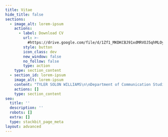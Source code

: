 ```yaml
---
title: Vitae
hide_title: false
sections:
  - image_alt: lorem-ipsum
    actions:
      - label: Download CV
        url: >-
          #https://drive.google.com/file/d/1Zf1_MKDKCBJ91xdMRVOJ5qhMLOyDjHMx/view?usp=sharing
        style: button
        icon_class: dev
        new_window: false
        no_follow: false
        type: action
    type: section_content
  - section_id: lorem-ipsum
    image_alt: lorem-ipsum
    content: "TYLER SOLON WILLIAMS\n\nDepartment of Communication Studies | The University of Iowa\r\n105 Becker Building, Iowa City, IA 52242\r\n(319) 594-4452 | tyler-s-williams@uiowa.edu | www.tylersolonwilliams.com\n\nHIGHER EDUCATION\n\n2021\tPhD, Communication Studies, University of Iowa\r\nDissertation: “Understanding the Early Television Cartoon”\r\nDirectors: Timothy Havens and Thomas Lamarre (University of Chicago)\r\nCommittee members: Kembrew McLeod, Christopher Goetz, Laura Rigal\r\nStatus: Dissertation completed and accepted; graduation in May.\n\n2011\tMA, Media, Culture, and Communication, New York University\r\nThesis: “The Mediated Meme: Form and Change in Viral Media Culture”\n\n2002\tBA, Philosophy, Reed College\r\nThesis: “Analyzing the Conscious-Physical Link: On Chalmers’ Theory”\n\nTEACHING EXPERIENCE\n\nInstructor, University of Iowa\n\n2016\tTelevision Criticism\n\n2012-13\tMedia, Advertising, and Society (two terms)\n\nTeaching Assistant, University of Iowa\n\n2017\tMedia, Music, and Culture\n\n2014-15\tCore Concepts in Communication Studies (two terms)\n\n2014-17\tCommunication Theory in Everyday Life (three terms)\n\n2013-16\tThe Art of Persuading Others (two terms)\n\nAdjunct Instructor, Mercy College (NY)\n\n2011\tMedia in America\n\nGrader, New York University\n\n2010\tAdvertising and Society\n\nAssistant Teacher, Public School 9, Brooklyn, NY\n\n2009-10\tReading and math, first grade classroom, through federal America Reads / America Counts program\n\nPUBLICATIONS\n\n2022\t“United States Studio Animation after 1950 – TV.” Entry in Encyclopedia of Animation Studies. Edited by Eric Herhuth and Annabelle Honess Roe. Bloomsbury. Entry invited for forthcoming volume.\n\n2021\tHanna and Barbera: Conversations. Co-editing interview collection with Kevin Sandler. University Press of Mississippi. Securing permissions and preparing manuscript for forthcoming volume.\n\n2021\t“Saturday Morning Trojan Mouse: The Origins of the Creative-Driven Television Cartoon.” With Lev Cantoral. In Animated Mischief: Thirty Years of Cartoon Subversiveness, 1988-2018, edited by Brian Duchaney and David Silverman. McFarland & Company. Chapter revised, awaiting final comments, for forthcoming volume.\n\n2021\t“A Cultural History of the Digital Present,” book review of Kenneth Cmiel and John Durham Peters, Promiscuous Knowledge: Information, Image, and Other Truth Games in History (2020). Journal of Communication Inquiry. Review undergoing peer review and copy editing in advance of publication in forthcoming issue.\n\n2019\t“Children’s Television Programming.” Entry in The Sage International Encyclopedia of Mass Media and Society. Edited by Debra L. Merskin. Sage.\n\n2010\t“Cel Animation.” Online wiki article. Dead Media Archive.\n\n2010\t“Textual Closure (Formal).” Online wiki article. Dead Media Archive.\n\nAWARDS AND FELLOWSHIPS\n\n2020\tSociety for Animation Studies COVID-19 Stimulus Fund Award, with Kevin Sandler, Society for Animation Studies\n\n2020\tGraduate College Summer Fellowship, Graduate College, University of Iowa\n\n2016-17\tDepartment of Communication Studies Dissertation Award, University of Iowa\n\n2016-17\tGraduate Student Senate (GSS) travel awards, University of Iowa (two years)\n\n2013-17\tDepartment of Communication Studies Harshbarger conference presentation travel awards, University of Iowa (five years)\n\n2010\tInformal recognition of teaching (glass apple), Mrs. Ingrid Marshall, PS 9, Brooklyn, NY\n\n2008-09\tAmsterdam Merit Scholarship, University of Amsterdam\n\n2007-08\tNolte-Miller Scholarship, University of Minnesota\n\n1999-02\tTuition scholarships, Reed College (three years)\n\nCONFERENCE PRESENTATIONS\n\n2021\t“Principles of the Television Cartoon, or Illustrated Radio,” Society for Animation Studies annual conference, New Orleans, LA (accepted)\n\n2017\t“Comics Origin Stories: Histories of the Present,” International Communication Association annual conference, San Diego, CA\n\n2017\t“Historically Innovative Techniques of Animation,” Popular Culture Association annual conference, San Diego, CA. Organized and chaired panel of four papers\n\n2017\t“Quick and Dirty? The World Wide Web of Pornography,” Popular Culture Association annual conference, San Diego, CA\n\n2017\t“Sonorous Animation: Dave Fleischer’s Method of Marking Films for Producing Sound Effects,” Popular Culture Association annual conference, San Diego, CA. Read paper for absent colleague, Jeff Shuter\n\n2017\t“Notes for a Text/Genre/Media Communication Model,” Midwest Winter Workshop graduate conference, University of Iowa\n\n2016\t“The Origin of Adult Swim’s ‘Minimal’ Animation,” Society for Animation Studies annual conference, Singapore\n\n2016\t“The Film Short, Long Forgotten, Has in Fact Never Left,” Jakobsen Graduate Conference, Iowa City, IA\n\n2015\t“Digital Video Codecs: The New Suspension of Disbelief,” Society for Cinema and Media Studies annual conference, Montréal, Canada\n\n2014\t“Genre, Identity, and Culture: Cinema and Contemporary Sociality,” Midwest Winter Workshop graduate conference, University of Illinois at Urbana-Champaign\n\n2010\t“Selective Appropriation as Intertextual Innovation in The Simpsons,” Comparative Literary and Cultural Studies Graduate Conference, Stony Brook University\n\nGUEST LECTURES\n\n2021\t“Understanding the Early Television Cartoon,” invited talk for department colloquium, Communication Studies and Cinematic Arts, University of Iowa, currently preparing\n\n2016\t“What Do Pictures Do? Implications for Visual Rhetoric,” The Art of Persuading Others, University of Iowa\n\n2015\t“Living in an Online World: Teenage Culture on the Viral Internet,” Core Concepts in Communication Studies, University of Iowa\n\n2014-8\t“The Kardashians, the Robertsons, and Celebrity Family Cultures,” Communication Theory in Everyday Life, University of Iowa, delivered in four consecutive years.\r\nEdited version available at https://www.youtube.com/watch?v=bt69InGd3dk\n\nTEACHING AND RESEARCH INTERESTS\n\nThe television cartoon, animation, media theory, media history, genre, technology studies, sound studies, philosophy, gender, communication, culture, media literacy\n\nOTHER EDUCATION\n\n2008-9\tGraduate coursework, Media Studies, Universiteit van Amsterdam\n\n2006-8\tUndergraduate coursework, Film and Cultural Studies, University of Minnesota\n\nRESEARCH EXPERIENCE\n\n2017\tDissertation interview research study, Los Angeles, CA. Interviewed 29 animation industry professionals and animation scholars. Applied for and received IRB approval.\n\nCERTIFICATIONS\n\n2021\tUniversity of Iowa Center for the Integration of Teaching and Learning (CIRTL), Associate Level Certification (expected May 2021). To be awarded after completion of three semesters of CIRTL teaching observations, workshop attendance, completion of graduate Rhetoric course Topics in Teaching & Professional Development, and approval of upcoming Teaching as Research (TAR) project, “Structuring Classroom Learning Communities.”\n\nSERVICE\n\n2020-pr.\tOrganizer, Media Studies Publishing Pipeline. Graduate student journal article writing group, University of Iowa\n\n2019\tAssistant, Samuel J. Becker Memorial Conference. Department of Communication Studies, University of Iowa\n\n2018-20\tBoard member, Journal of Communication Inquiry. Advisory Board (two years)\n\n2017-18\tRespondent, department job candidate talks, assistant professor and associate professor positions. Department of Communication Studies, University of Iowa\n\n2016-18\tGraduate student representative, Graduate Student Advisory Committee. Department of Communication Studies, University of Iowa (two years)\n\n2016-17\tTreasurer and board member, EPX Studio. Co-planned EPXCON video game and animation conference, and coordinated budget and payments\n\n2015-19\tMentor for four incoming Media Studies PhD students in Communication Studies. Department of Communication Studies, University of Iowa (Gavin Feller, Bailey Kelley, Alexander Koch, Brandon McCasland)\n\n2015\tChaperone for 7 UI undergraduate students on trip to tour animation and gaming studios. With animator Peter Chanthanakone. San Francisco, CA.\n\n2009-10\tGraduate student representative, Graduate Student Organization. Department of Media, Culture, and Communication, New York University\n\n2000-01\tStudent board member, Technology Policy Committee. Computing and Information Services, Reed College\n\nPROFESSIONAL AND ACADEMIC DEVELOPMENT\n\n2020\tParticipant, Grant Writing Seminar for Graduate Students. Workshop series Graduate College, University of Iowa\n\n2019\tParticipant, Mindfulness-Based Stress Reduction course. Mindfulness Programs, University of Iowa Hospitals and Clinics, University of Iowa\n\n2019\tParticipant, Managing the Market – Job Docs. Workshop series for preparing job application documents, Graduate College, University of Iowa\n\n2018\tEnrolled student, Writing for Learned Journals. Publication preparation seminar, Graduate College, University of Iowa\n\n2017\tPaper evaluator, Jakobsen Graduate Conference. University of Iowa\n\n2016-pr.\tParticipant, graduate student Critical Theory Reading Group. University of Iowa\n\n2014-16\tOrganizer, graduate student Philosophy Reading Group. University of Iowa\n\n2013-pr.\tRegular participant, Project on Rhetoric of Inquiry (POROI), faculty pre-publication workshop series. Obermann Center, University of Iowa\n\nMEDIA PRODUCTION EXPERIENCE\n\n2017-pr.\tWebsite producer. tylersolonwilliams.com. Currently creating professional web site with information technology professional Moneer Rifai.\n\n2015-pr. Animator, filmmaker, graphic designer, sketch artist. At Iowa, completed Introduction to Animation, animation production course with Peter Chanthanakone, University of Iowa. Created and edited animated/live action student film, using Autodesk Maya. Completed prerequisite coursework in Basic Drawing, a traditional figure drawing course using a variety of subjects, papers, and pencils, and Graphic Design I, a digital design course using Adobe Illustrator and Photoshop.\n\n2014-pr.\tGuest lecturer, video producer, video editor. “The Kardashians, the Robertsons, and Celebrity Family Cultures,” University of Iowa course guest lecture. Produced recording with assistance of media professional Peder Goodman.\n\n2008-pr.\tLive-action film director and producer. I have completed two student films with live action footage. The most recent is my Iowa student film, “Good Vibrations: Metamorphosis.” The first was for Filmmaking International, CREA video production course with Ellen Verhoeff, Universiteit van Amsterdam. Filmed live action student films with multiple actors, edited footage, exhibited film for campus screenings.\n\n1998-99\tRadio DJ. Hosted a radio show on college radio station KRRC, Reed College. Primarily played jazz and hip hop on CD and vinyl.\n\nPROFESSIONAL POSITIONS\n\n2017-pr.\tAcademic writing tutor, University of Iowa Writing Center. Notable accomplishment: Proofread three UI nursing dissertations in APA style, for Nadia Sabbagh Steinberg, Rebecca Dickinson, and Miyeon Kim.\n\n2016-19\tJunior and senior editor and proofreader, ProofreadingPal Proofreading / Editing Services. Level 1 proofreader, level 2 Proofreader, and customer service representative. Notable accomplishment: Proofread over 300,000 total words in over 200 documents in all major writing styles.\n\n2012\tTechnical support supervisor, New York University. Information Technology office, New York, NY\n\n2006-07\tLevel 2 support technician, UnitedHealth Group. Plymouth, MN\n\n2003-04\tLevel 1 customer service representative, level 3 customer service representative, Vesta Corporation. Portland, OR\n\n1999-02\tDesktop support technician, Reed College. Portland, OR\n\nSOFTWARE SKILLS\n\nAdobe Creative Cloud software suite: Acrobat PDF editor, Animate vector animation creator, Audition audio editor, Illustrator Photoshop raster-grapics editor, Premiere Pro video editor.\n\nBlackboard Learn, Instructure Canvas, learning management systems\n\nGoogle Workspace / Suite, productivity software suite\n\nMicrosoft Office and Office 365, productivity software suites\n\nMicrosoft Windows 10, Apple macOS 11, Google Chrome OS, operating systems\n\nNintendo Switch and Sony PlayStation 4, gaming systems\n\nInformation technology (IT) technical support professional experience, 1999-present. Facility with software and hardware use and troubleshooting.\n\nLANGUAGES\n\nFrench, professional working proficiency\n\nGerman, limited working proficiency\n\nChinese, elementary proficiency\n\nREFERENCES\n\nTimothy Havens\r\nDissertation co-chair, Professor\r\nDepartment of Communication Studies\r\nUniversity of Iowa\r\n105C Becker Communication Studies Building\r\nIowa City, IA 52242\r\nOffice: 319-335-0580\r\ntimothy-havens@uiowa.edu\n\nThomas Lamarre\r\nDissertation co-chair, Professor\r\nDepartment of Cinema and Media Studies\r\nUniversity of Chicago\r\nClassics 304\r\n1010 E. 59th Street\r\nChicago, IL 60637\r\ntlamarre@uchicago.edu\n\nKembrew McLeod\r\nProfessor, Department Chair\r\nDepartment of Communication Studies\r\nUniversity of Iowa\r\n105C Becker Communication Studies Building\r\nIowa City, IA 52242\r\nOffice: 319-353-2259\r\nkembrew-mcleod@uiowa.edu\n\nChristopher Goetz\r\nAssistant Professor\r\nDepartment of Cinematic Arts\r\nUniversity of Iowa\r\n105 Becker Communication Studies Building\r\nIowa City, Iowa 52242\r\nOffice: 319-335-0325\r\nchristopher-goetz@uiowa.edu\n"
    actions: []
    type: section_content
seo:
  title: ''
  description: ''
  robots: []
  extra: []
  type: stackbit_page_meta
layout: advanced
---
```

